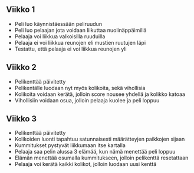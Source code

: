 ## Viikko 1
- Peli luo käynnistäessään peliruudun
- Peli luo pelaajan jota voidaan liikuttaa nuolinäppäimillä
- Pelaaja voi liikkua valkoisilla ruuduilla
- Pelaaja ei voi liikkua reunojen eli mustien ruutujen läpi
- Testattu, että pelaaja ei voi liikkua reunojen yli

## Viikko 2
- Pelikenttää päivitetty
- Pelikentälle luodaan nyt myös kolikoita, sekä vihollisia
- Kolikoita voidaan kerätä, jolloin score nousee yhdellä ja kolikko katoaa
- Vihollisiin voidaan osua, jolloin pelaaja kuolee ja peli loppuu

## Viikko 3
- Pelikenttää päivitetty
- Kolikoiden luonti tapahtuu satunnaisesti määrätteyjen paikkojen sijaan
- Kummitukset pystyvät liikkumaan itse kartalla
- Pelaaja saa pelin alussa 3 elämää, kun nämä menettää peli loppuu
- Elämän menettää osumalla kummitukseen, jolloin pelikenttä resetattaan
- Pelaaja voi kerätä kaikki kolikot, jolloin luodaan uusi kenttä
